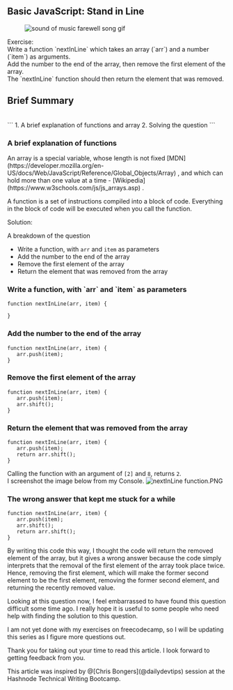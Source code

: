 ## Basic JavaScript: Stand in Line

<figure>
<img src="https://media.giphy.com/media/M76XI0UYkJkys/giphy.gif" alt="sound of music farewell song gif">
</figure>
Exercise: <br>
Write a function `nextInLine` which takes an array (`arr`) and a number (`item`) as arguments.<br>
Add the number to the end of the array, then remove the first element of the array.<br>
The `nextInLine` function should then return the element that was removed.<br>
<h2>Brief Summary</h2><br>
```
1. A brief explanation of functions and array
2. Solving the question
``` 
<h3>A brief explanation of functions</h3>
<p>An array is a special variable, whose length is not fixed [MDN](https://developer.mozilla.org/en-US/docs/Web/JavaScript/Reference/Global_Objects/Array) , and which can hold more than one value at a time - [Wikipedia](https://www.w3schools.com/js/js_arrays.asp) .</p>
<p>A function is a set of instructions compiled into a block of code. Everything in the block of code will be executed when you call the function.</p>
Solution:<br>

A breakdown of the question<br>
- Write a function, with `arr` and `item` as parameters<br>
- Add the number to the end of the array<br>
- Remove the first element of the array<br>
- Return the element that was removed from the array<br>
<h3>Write a function, with `arr` and `item` as parameters</h3>

```
function nextInLine(arr, item) {

}
``` 
<h3>Add the number to the end of the array</h3>

```
function nextInLine(arr, item) { 
   arr.push(item);
}
``` 
<h3>Remove the first element of the array</h3>

```
function nextInLine(arr, item) { 
   arr.push(item);
   arr.shift();
}
``` 
<h3>Return the element that was removed from the array</h3>

```
function nextInLine(arr, item) { 
   arr.push(item);
   return arr.shift();
}
``` 
Calling the function with an argument of `[2]` and `8`, returns `2`.<br>
I screenshot the image below from my Console.
![nextInLine function.PNG](https://cdn.hashnode.com/res/hashnode/image/upload/v1605277557103/aGEC2rzLA.png)

<h3>The wrong answer that kept me stuck for a while</h3>

```
function nextInLine(arr, item) { 
   arr.push(item);
   arr.shift();
   return arr.shift();
}
``` 
<p>By writing this code this way, I thought the code will return the removed element of the array, but it gives a wrong answer because the code simply interprets that the removal of the first element of the array took place twice. Hence, removing the first element, which will make the former second element to be the first element, removing the former second element, and returning the recently removed value.</p>
<p>Looking at this question now, I feel embarrassed to have found this question difficult some time ago. I really hope it is useful to some people who need help with finding the solution to this question.</p>
<p>I am not yet done with my exercises on freecodecamp, so I will be updating this series as I figure more questions out.</p>
<p>Thank you for taking out your time to read this article. I look forward to getting feedback from you.</p>
<p>This article was inspired by @[Chris Bongers](@dailydevtips) session at the Hashnode Technical Writing Bootcamp.</p>
